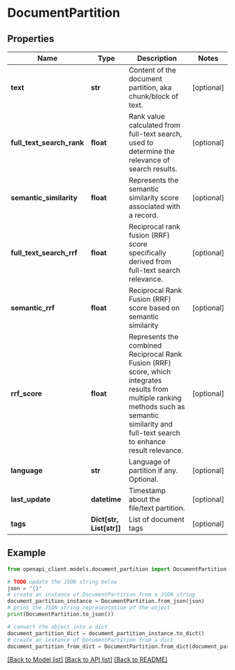 # DocumentPartition


## Properties

Name | Type | Description | Notes
------------ | ------------- | ------------- | -------------
**text** | **str** | Content of the document partition, aka chunk/block of text. | [optional] 
**full_text_search_rank** | **float** | Rank value calculated from full-text search, used to determine the relevance of search results. | [optional] 
**semantic_similarity** | **float** | Represents the semantic similarity score associated with a record. | [optional] 
**full_text_search_rrf** | **float** | Reciprocal rank fusion (RRF) score specifically derived from full-text search relevance. | [optional] 
**semantic_rrf** | **float** | Reciprocal Rank Fusion (RRF) score based on semantic similarity | [optional] 
**rrf_score** | **float** | Represents the combined Reciprocal Rank Fusion (RRF) score, which integrates results from multiple ranking methods such as semantic similarity and full-text search to enhance result relevance. | [optional] 
**language** | **str** | Language of partition if any. Optional. | [optional] 
**last_update** | **datetime** | Timestamp about the file/text partition. | [optional] 
**tags** | **Dict[str, List[str]]** | List of document tags | [optional] 

## Example

```python
from openapi_client.models.document_partition import DocumentPartition

# TODO update the JSON string below
json = "{}"
# create an instance of DocumentPartition from a JSON string
document_partition_instance = DocumentPartition.from_json(json)
# print the JSON string representation of the object
print(DocumentPartition.to_json())

# convert the object into a dict
document_partition_dict = document_partition_instance.to_dict()
# create an instance of DocumentPartition from a dict
document_partition_from_dict = DocumentPartition.from_dict(document_partition_dict)
```
[[Back to Model list]](../README.md#documentation-for-models) [[Back to API list]](../README.md#documentation-for-api-endpoints) [[Back to README]](../README.md)


